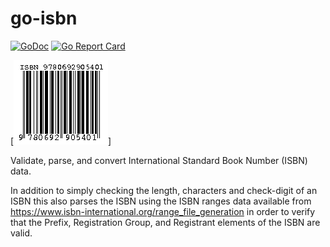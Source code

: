 # go-isbn

[![GoDoc](https://godoc.org/github.com/gsiems/go-isbn/pkg/isbn?status.svg)](https://godoc.org/github.com/gsiems/go-isbn/pkg/isbn)
[![Go Report Card](https://goreportcard.com/badge/github.com/gsiems/go-isbn)](https://goreportcard.com/report/github.com/gsiems/go-isbn)

[![ISBN](isbn.png)]

Validate, parse, and convert International Standard Book Number (ISBN) data.

In addition to simply checking the length, characters and check-digit
of an ISBN this also parses the ISBN using the ISBN ranges data
available from https://www.isbn-international.org/range_file_generation
in order to verify that the Prefix, Registration Group, and Registrant
elements of the ISBN are valid.
